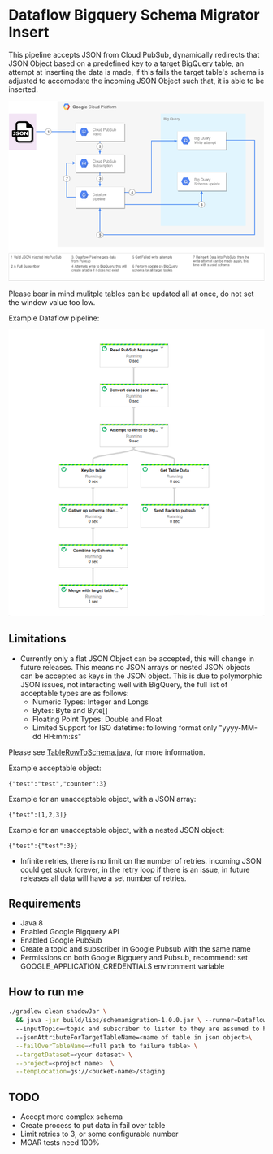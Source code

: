# Dataflow Bigquery Schema Migrator Insert
This pipeline accepts JSON from Cloud PubSub, dynamically redirects that JSON Object based on a predefined key
to a target BigQuery table, an attempt at inserting the data is made, if this fails the target table's  schema is adjusted to accomodate the incoming JSON Object such that,
it is able to be inserted.

![](docs/SchemaMigrator.png?raw=true)

Please bear in mind mulitple tables can be updated all at once, do not set the window value too low.

Example Dataflow pipeline:

![](docs/SchemaMigratorDAG.png?raw=true)

## Limitations 

* Currently only a flat JSON Object can be accepted, this will change in future releases. This means no JSON arrays or nested JSON objects can be accepted as keys in the JSON object. This is due to polymorphic JSON issues, not interacting well with BigQuery, the full list of acceptable types are as follows:
  - Numeric Types: Integer and Longs
  - Bytes: Byte and Byte[]
  - Floating Point Types: Double and Float
  - Limited Support for ISO datetime: following format only "yyyy-MM-dd HH:mm:ss" 

Please see [TableRowToSchema.java](src/main/java/com/doit/schemamigration/Parsers/TableRowToSchema.java), for more information.

Example acceptable object:
```
{"test":"test","counter":3}
```
Example for an unacceptable object, with a JSON array:
```
{"test":[1,2,3]}
```
Example for an unacceptable object, with a nested JSON object:
```
{"test":{"test":3}}
```

* Infinite retries, there is no limit on the number of retries. incoming JSON could get stuck forever, in the retry loop if there is an issue, in future releases all data will have a set number of retries.

## Requirements

* Java 8
* Enabled Google Bigquery API
* Enabled Google PubSub
* Create a topic and subscriber in Google Pubsub with the same name
* Permissions on both Google Bigquery and Pubsub, recommend: set GOOGLE_APPLICATION_CREDENTIALS environment variable

## How to run me

```bash
./gradlew clean shadowJar \
  && java -jar build/libs/schemamigration-1.0.0.jar \ --runner=DataflowRunner \ 
  --inputTopic=<topic and subscriber to listen to they are assumed to have the same name> \ 
  --jsonAttributeForTargetTableName=<name of table in json object>\
  --failOverTableName=<full path to failure table> \
  --targetDataset=<your dataset> \
  --project=<project name>  \
  --tempLocation=gs://<bucket-name>/staging
```

## TODO

* Accept more complex schema
* Create process to put data in fail over table
* Limit retries to 3, or some configurable number
* MOAR tests need 100%
